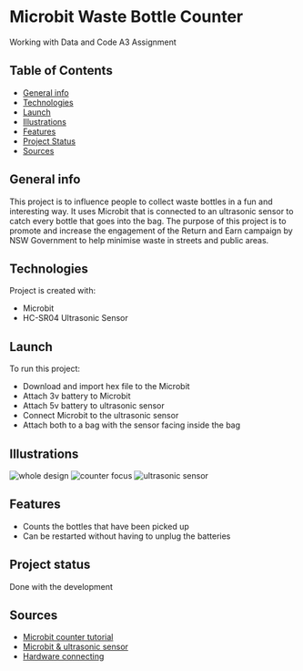 # Microbit Waste Bottle Counter
Working with Data and Code A3 Assignment

## Table of Contents
* [General info](#general-info)
* [Technologies](#technologies)
* [Launch](#launch)
* [Illustrations](#illustrations)
* [Features](#features)
* [Project Status](#project-status)
* [Sources](#sources)

## General info
This project is to influence people to collect waste bottles in a fun and interesting way. It uses Microbit that is connected to an ultrasonic sensor to catch every bottle that goes into the bag. The purpose of this project is to promote and increase the engagement of the Return and Earn campaign by NSW Government to help minimise waste in streets and public areas. 
	
## Technologies
Project is created with:
* Microbit
* HC-SR04 Ultrasonic Sensor
	
## Launch
To run this project:
* Download and import hex file to the Microbit
* Attach 3v battery to Microbit
* Attach 5v battery to ultrasonic sensor
* Connect Microbit to the ultrasonic sensor 
* Attach both to a bag with the sensor facing inside the bag

## Illustrations
![whole design](https://user-images.githubusercontent.com/81941776/198897902-c34896fd-857a-471f-a9e4-a223db617a11.jpeg)
![counter focus](https://user-images.githubusercontent.com/81941776/198897974-bf6ff394-7474-4ed7-a0e3-c3d36d581101.jpeg)
![ultrasonic sensor](https://user-images.githubusercontent.com/81941776/198897983-b40b2d11-caaa-4d6c-b006-cb4e819a1310.jpeg)

## Features
* Counts the bottles that have been picked up
* Can be restarted without having to unplug the batteries

## Project status
Done with the development

## Sources
* [Microbit counter tutorial](https://www.youtube.com/watch?v=qWcDuyYIUkk&t=153s)
* [Microbit & ultrasonic sensor](https://www.youtube.com/watch?v=_nI336ZbHcQ)
* [Hardware connecting](https://www.teachwithict.com/hcsr045v.html)









